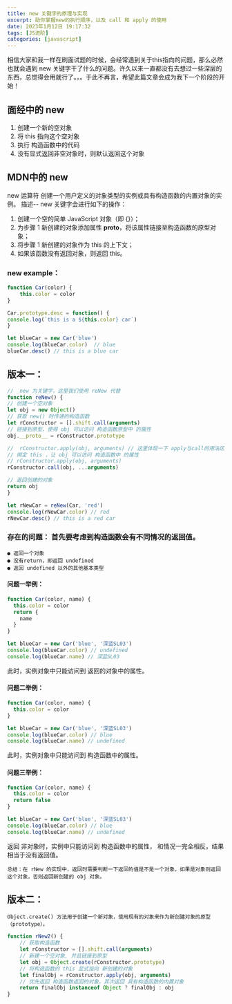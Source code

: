 ```yaml
---
title: new 关键字的原理与实现
excerpt: 助你掌握new的执行顺序，以及 call 和 apply 的使用
date: 2023年1月12日 19:17:32
tags: [JS进阶]
categories: [javascript]
---
```



相信大家和我一样在刷面试题的时候，会经常遇到关于this指向的问题，那么必然也就会遇到 new 关键字干了什么的问题。许久以来一直都没有去想过一些深层的东西，总觉得会用就行了。。。于此不再言，希望此篇文章会成为我下一个阶段的开始！

## 面经中的 new
1. 创建一个新的空对象
2. 将 this 指向这个空对象
3. 执行 构造函数中的代码
4. 没有显式返回非空对象时，则默认返回这个对象

## MDN中的 new
new 运算符 创建一个用户定义的对象类型的实例或具有构造函数的内置对象的实例。
描述-- new 关键字会进行如下的操作：
1. 创建一个空的简单 JavaScript 对象（即 {}）；
2. 为步骤 1 新创建的对象添加属性 __proto__，将该属性链接至构造函数的原型对象；
3. 将步骤 1 新创建的对象作为 this 的上下文；
4. 如果该函数没有返回对象，则返回 this。

### new example：
```javascript
function Car(color) {
    this.color = color
}

Car.prototype.desc = function() {
console.log(`this is a ${this.color} car`)
}

let blueCar = new Car('blue')
console.log(blueCar.color)  // blue
blueCar.desc() // this is a blue car
```

## 版本一：
```javascript
//	new 为关键字，这里我们使用 reNew 代替
function reNew() {
// 创建一个空对象
let obj = new Object()
// 获取 new() 时传递的构造函数
let rConstructor = [].shift.call(arguments)
// 链接到原型，使得 obj 可以访问 构造函数原型中 的属性
obj.__proto__ = rConstructor.prototype

//  rConstructor.apply(obj, arguments) // 这里体现一下 apply与call的用法区别，详细区别下一篇文章说明
// 绑定 this ，让 obj 可以访问 构造函数中 的属性
// rConstructor.apply(obj, arguments)
rConstructor.call(obj, ...arguments)

// 返回创建的对象
return obj
}

let rNewCar = reNew(Car, 'red')
console.log(rNewCar.color) // red
rNewCar.desc() // this is a red car
```

### 存在的问题： 首先要考虑到构造函数会有不同情况的返回值。
    ● 返回一个对象
    ● 没有return，即返回 undefined
    ● 返回 undefined 以外的其他基本类型

#### 问题一举例：
```javascript
function Car(color, name) {
  this.color = color
  return {
    name
  }
}

let blueCar = new Car('blue', '深蓝SL03')
console.log(blueCar.color) // undefined
console.log(blueCar.name) // 深蓝SL03
```
此时，实例对象中只能访问到 返回的对象中的属性。

#### 问题二举例：
```javascript
function Car(color, name) {
  this.color = color
}

let blueCar = new Car('blue', '深蓝SL03')
console.log(blueCar.color) // blue
console.log(blueCar.name) // undefined
```
此时，实例对象中只能访问到 构造函数中的属性。

#### 问题三举例：
```javascript
function Car(color, name) {
  this.color = color
  return false
}

let blueCar = new Car('blue', '深蓝SL03')
console.log(blueCar.color) // blue
console.log(blueCar.name) // undefined
```
返回 非对象时，实例中只能访问到 构造函数中的属性， 和情况一完全相反，结果相当于没有返回值。

    总结：在 rNew 的实现中，返回时需要判断一下返回的值是不是一个对象，如果是对象则返回这个对象，否则返回新创建的 obj 对象。

## 版本二：
    Object.create() 方法用于创建一个新对象，使用现有的对象来作为新创建对象的原型（prototype）。
```javascript
function rNew2() {
    // 获取构造函数
    let rConstructor = [].shift.call(arguments)
    // 新建一个空对象, 并且链接到原型
    let obj = Object.create(rConstructor.prototype)
    // 将构造函数的 this 显式指向 新创建的对象
    let finalObj = rConstructor.apply(obj, arguments)
    // 优先返回 构造函数返回的对象，其次返回 具有构造函数的内置对象
    return finalObj instanceof Object ? finalObj : obj
}
```
